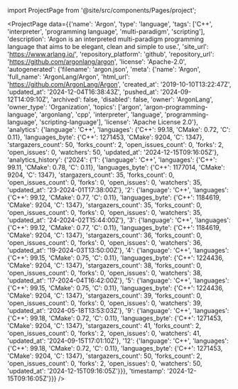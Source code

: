 
import ProjectPage from '@site/src/components/Pages/project';

<ProjectPage
    data={{'name': 'Argon', 'type': 'language', 'tags': ['C++', 'interpreter', 'programming language', 'multi-paradigm', 'scripting'], 'description': 'Argon is an interpreted multi-paradigm programming language that aims to be elegant, clean and simple to use.', 'site_url': 'https://www.arlang.io/', 'repository_platform': 'github', 'repository_url': 'https://github.com/argonlang/argon', 'license': 'Apache-2.0', 'autogenerated': {'filename': 'argon.json', 'meta': {'name': 'Argon', 'full_name': 'ArgonLang/Argon', 'html_url': 'https://github.com/ArgonLang/Argon', 'created_at': '2019-10-10T13:22:47Z', 'updated_at': '2024-12-04T16:38:43Z', 'pushed_at': '2024-09-12T14:09:10Z', 'archived': false, 'disabled': false, 'owner': 'ArgonLang', 'owner_type': 'Organization', 'topics': ['argon', 'argon-programming-language', 'argonlang', 'cpp', 'interpreter', 'language', 'programming-language', 'scripting-language'], 'license': 'Apache License 2.0'}, 'analytics': {'language': 'C++', 'languages': {'C++': 99.18, 'CMake': 0.72, 'C': 0.11}, 'languages_byte': {'C++': 1271453, 'CMake': 9204, 'C': 1347}, 'stargazers_count': 50, 'forks_count': 2, 'open_issues_count': 0, 'forks': 2, 'open_issues': 0, 'watchers': 50, 'updated_at': '2024-12-15T09:16:05Z'}, 'analytics_history': {'2024': {'1': {'language': 'C++', 'languages': {'C++': 99.11, 'CMake': 0.78, 'C': 0.11}, 'languages_byte': {'C++': 1177014, 'CMake': 9204, 'C': 1347}, 'stargazers_count': 35, 'forks_count': 0, 'open_issues_count': 0, 'forks': 0, 'open_issues': 0, 'watchers': 35, 'updated_at': '23-2024-01T17:38:00Z'}, '2': {'language': 'C++', 'languages': {'C++': 99.12, 'CMake': 0.77, 'C': 0.11}, 'languages_byte': {'C++': 1184619, 'CMake': 9204, 'C': 1347}, 'stargazers_count': 35, 'forks_count': 0, 'open_issues_count': 0, 'forks': 0, 'open_issues': 0, 'watchers': 35, 'updated_at': '24-2024-02T15:44:00Z'}, '3': {'language': 'C++', 'languages': {'C++': 99.12, 'CMake': 0.77, 'C': 0.11}, 'languages_byte': {'C++': 1184619, 'CMake': 9204, 'C': 1347}, 'stargazers_count': 36, 'forks_count': 0, 'open_issues_count': 0, 'forks': 0, 'open_issues': 0, 'watchers': 36, 'updated_at': '19-2024-03T13:50:00Z'}, '4': {'language': 'C++', 'languages': {'C++': 99.15, 'CMake': 0.75, 'C': 0.11}, 'languages_byte': {'C++': 1224436, 'CMake': 9204, 'C': 1347}, 'stargazers_count': 38, 'forks_count': 0, 'open_issues_count': 0, 'forks': 0, 'open_issues': 0, 'watchers': 38, 'updated_at': '17-2024-04T16:42:00Z'}, '5': {'language': 'C++', 'languages': {'C++': 99.15, 'CMake': 0.75, 'C': 0.11}, 'languages_byte': {'C++': 1224436, 'CMake': 9204, 'C': 1347}, 'stargazers_count': 39, 'forks_count': 0, 'open_issues_count': 0, 'forks': 0, 'open_issues': 0, 'watchers': 39, 'updated_at': '2024-05-18T13:53:03Z'}, '9': {'language': 'C++', 'languages': {'C++': 99.18, 'CMake': 0.72, 'C': 0.11}, 'languages_byte': {'C++': 1271453, 'CMake': 9204, 'C': 1347}, 'stargazers_count': 41, 'forks_count': 2, 'open_issues_count': 0, 'forks': 2, 'open_issues': 0, 'watchers': 41, 'updated_at': '2024-09-15T17:01:10Z'}, '12': {'language': 'C++', 'languages': {'C++': 99.18, 'CMake': 0.72, 'C': 0.11}, 'languages_byte': {'C++': 1271453, 'CMake': 9204, 'C': 1347}, 'stargazers_count': 50, 'forks_count': 2, 'open_issues_count': 0, 'forks': 2, 'open_issues': 0, 'watchers': 50, 'updated_at': '2024-12-15T09:16:05Z'}}}, 'timestamp': '2024-12-15T09:16:05Z'}}}
/>
